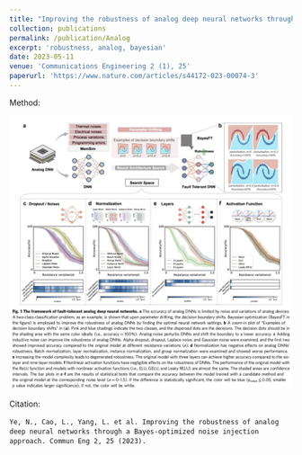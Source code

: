```yaml
---
title: "Improving the robustness of analog deep neural networks through a Bayes-optimized noise injection approach"
collection: publications
permalink: /publication/Analog
excerpt: 'robustness, analog, bayesian'
date: 2023-05-11
venue: 'Communications Engineering 2 (1), 25'
paperurl: 'https://www.nature.com/articles/s44172-023-00074-3'
---
```


Method:

![method](/images/ana.jpg)

Citation:

`Ye, N., Cao, L., Yang, L. et al. Improving the robustness of analog deep neural networks through a Bayes-optimized noise injection approach. Commun Eng 2, 25 (2023).`
